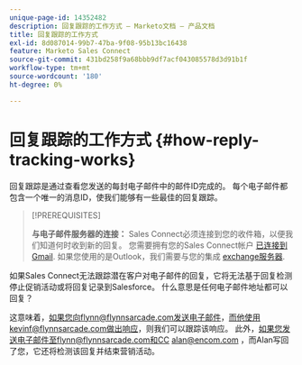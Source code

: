 ```yaml
---
unique-page-id: 14352482
description: 回复跟踪的工作方式 — Marketo文档 — 产品文档
title: 回复跟踪的工作方式
exl-id: 8d087014-99b7-47ba-9f08-95b13bc16438
feature: Marketo Sales Connect
source-git-commit: 431bd258f9a68bbb9df7acf043085578d3d91b1f
workflow-type: tm+mt
source-wordcount: '180'
ht-degree: 0%

---
```


# 回复跟踪的工作方式 {#how-reply-tracking-works}

回复跟踪是通过查看您发送的每封电子邮件中的邮件ID完成的。 每个电子邮件都包含一个唯一的消息ID，使我们能够有一些最佳的回复跟踪。

>[!PREREQUISITES]
>
>**与电子邮件服务器的连接：** Sales Connect必须连接到您的收件箱，以便我们知道何时收到新的回复。 您需要拥有您的Sales Connect帐户 [已连接到Gmail](/help/marketo/product-docs/marketo-sales-connect/email-plugins/gmail/email-connection-for-gmail-users.md). 如果您使用的是Outlook，我们需要与您的集成 [exchange服务器](https://toutapp.com/next#settings/exchange_settings).

如果Sales Connect无法跟踪潜在客户对电子邮件的回复，它将无法基于回复检测停止促销活动或将回复记录到Salesforce。  什么意思是任何电子邮件地址都可以回复？

这意味着，如果您向flynn@flynnsarcade.com发送电子邮件，而他使用kevinf@flynnsarcade.com做出响应，则我们可以跟踪该响应。 此外，如果您发送电子邮件至flynn@flynnsarcade.com和CC alan@encom.com ，而Alan写回了您，它还将检测该回复并结束营销活动。

